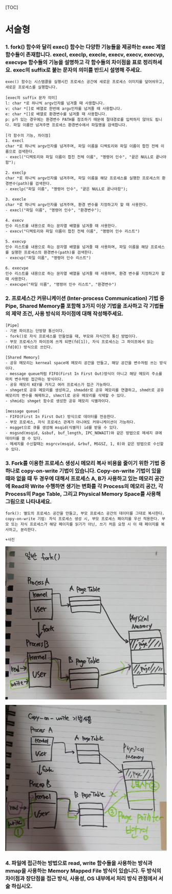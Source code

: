 [TOC]

# 서술형

### 1. **fork() 함수와 달리 exec() 함수는 다양한 기능들을 제공하는 exec 계열 함수들이 존재합니다. execl, execlp, execle, execv, execv, execvp, execvpe 함수들의 기능을 설명하고 각 함수들의 차이점을 표로 정리하세요.** exec의 suffix로 붙는 문자의 의미를 반드시 설명해 주세요.

```
exec() 함수는 시스템콜을 실행시킨 프로세스 공간에 새로운 프로세스 이미지를 덮어씌우고, 새로운 프로세스를 실행합니다. 

[exec의 suffix 문자 의미]
l: char *로 하나씩 argv인자를 넘겨줄 때 사용합니다.
v: char *[]로 배열로 한번에 argv인자를 넘겨줄 때 사용합니다.
e: char *[]로 배열로 환경변수를 넘겨줄 때 사용합니다.
p: p가 있는 경우에는 환경변수 PATH를 참조하기 때문에 절대경로를 입력하지 않아도 됩니다. 파일 이름만 넘겨주면 프로세스 환경변수에서 파일명을 검색합니다.

[각 함수의 기능, 차이점]
1. execl
char *로 하나씩 argv인자를 넘겨주며, 파일 이름을 디렉토리와 파일 이름이 합친 전체 이름으로 검색한다.
- execl("디렉토리와 파일 이름이 합친 전체 이름", "명령어 인수", "끝은 NULL로 끝나야함");

2. execlp
char *로 하나씩 argv인자를 넘겨주며, 파일 이름을 해당 프로세스를 실행한 프로세스의 환경변수(path)를 검색한다. 
- execlp("파일 이름", "명령어 인수", "끝은 NULL로 끝나야함");

3. execle
char *로 하나씩 argv인자를 넘겨주며, 환경 변수를 지정하고자 할 때 사용한다.
- execl("파일 이름", "명령어 인수", "환경변수");

4. execv
인수 리스트를 내용으로 하는 문자열 배열을 넘겨줄 때 사용한다.
- execv("디렉토리와 파일 이름이 합친 전체 이름", "명령어 인수 리스트")

5. execvp
인수 리스트를 내용으로 하는 문자열 배열을 넘겨줄 때 사용하며, 파일 이름을 해당 프로세스를 실행한 프로세스의 환경변수(path)를 검색한다.
- execvp("파일 이름", "명령어 인수 리스트")

6. execvpe 
인수 리스트를 내용으로 하는 문자열 배열을 넘겨줄 때 사용하며, 환경 변수를 지정하고자 할 때 사용한다.
- execvpe("파일 이름", "명령어 인수 리스트", "환경변수")
```



### 2. **프로세스간 커뮤니케이션 (Inter-process Communication) 기법 중 Pipe, Shared Memory를 포함해 3가지 이상 기법을 조사하고 각 기법들의 제약 조건, 사용 방식의 차이점에 대해 작성해주세요.**

```
[Pipe]
- 기본 파이프는 단방향 통신이다.
- fork()로 자식 프로세스를 만들었을 때, 부모와 자식간의 통신 방법이다.
- 부모 프로세스가 파이프에 쓰게 되면(fd[1]), 자식 프로세스는 그 파이프에서 읽는(fd[0]) 방식으로 쓰인다.

[Shared Memory]
- 공유 메모리는 kerneal space에 메모리 공간을 만들고, 해당 공간을 변수처럼 쓰는 방식이다.
- message queue처럼 FIFO(First In First Out)방식이 아니고 해당 메모리 주소를 마치 변수처럼 접근하는 방식이다.
- 공유 메모리 KEY를 가지고 여러 프로세스가 접근 가능하다.
- shmget로 공유 메모리를 생성하고, shmaddr로 공유 메모리를 연결하고, shmdt로 공유 메모리의 변수를 해제하고, shmctl로 공유 메모리를 삭제할 수 있다.
- shmid는 shmget 함수로 생성한 공유 메모리 식별자이다.

[message queue]
- FIFO(First In First Out) 방식으로 데이터를 전송한다.
- 부모 프로세스, 자식 프로세스 관계가 아니여도 커뮤니케이션이 가능하다.
- msgget으로 큐를 생성해 msqid(식별자) id를 받을 수 있다.
- msgsnd(msqid, &sbuf, buf_length, IPC_NOWAIT)와 같은 방법으로 메세지 큐에 데이터를 쓸 수 있다.
- 메세지를 수신할때는 msgrcv(msqid, &rbuf, MSGSZ, 1, 0)와 같은 방법으로 수신할 수 있다. 
```



### 3. **Fork를 이용한 프로세스 생성시 메모리 복사 비용을 줄이기 위한 기법 중 하나로 copy-on-write 기법이 있습니다. Copy-on-write 기법이 있을 때와 없을 때 두 경우에 대해서 프로세스 A, B가 사용하고 있는 메모리 공간에 Read와 Write 수행하면 생기는 변화를 각 Process의 메모리 공간, 각 Process의 Page Table, 그리고 Physical Memory Space를 사용해 그림으로 나타내세요.**

```
fork(): 별도의 프로세스 공간을 만들고, 부모 프로세스 공간의 데이터를 그대로 복사한다.
copy-on-write 기법: 자식 프로세스 생성 시, 부모 프로세스 페이지를 우선 적용한다. 부모 또는 자식 프로세스가 해당 페이지를 읽기가 아닌, 쓰기 처음 요청 시 이 때 페이지를 복사하고, 분리한다.
```

`+사진`

![image-20210313234704251](assets/image-20210313234704251.png)

![image-20210313234713540](assets/image-20210313234713540.png)





### 4. **파일에 접근하는 방법으로 read, write 함수들을 사용하는 방식과 mmap을 사용하는 Memory Mapped File 방식이 있습니다. 두 방식의 차이점과 장단점을 접근 방식, 사용성, OS 내부에서 처리 방식 관점에서 서술 하십시오.**

```

```



